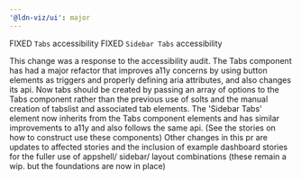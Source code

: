 ```yaml
---
'@ldn-viz/ui': major
---
```


FIXED `Tabs` accessibility
FIXED `Sidebar Tabs` accessibility

This change was a response to the accessibility audit. The Tabs component has had a major refactor that improves a11y concerns by using button elements as triggers and properly defining aria attributes, and also changes its api. Now tabs should be created by passing an array of options to the Tabs component rather than the previous use of solts and the manual creation of tabslist and associated tab elements.
The 'Sidebar Tabs' element now inherits from the Tabs component elements and has similar improvements to a11y and also follows the same api. (See the stories on how to construct use these components)
Other changes in this pr are updates to affected stories and the inclusion of example dashboard stories for the fuller use of appshell/ sidebar/ layout combinations (these remain a wip. but the foundations are now in place)
